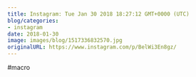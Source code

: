 ```yaml
---
title: Instagram: Tue Jan 30 2018 18:27:12 GMT+0000 (UTC)
blog/categories:
- instagram
date: 2018-01-30
image: images/blog/1517336832570.jpg
originalURL: https://www.instagram.com/p/BelWi3En8gz/
---
```


#macro